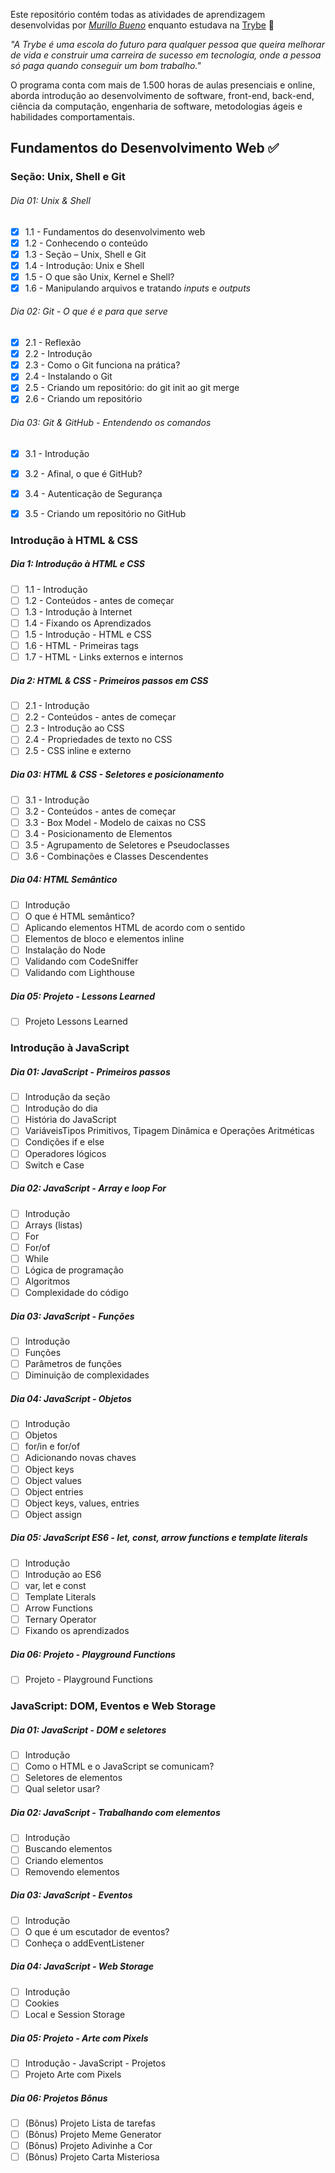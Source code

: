 Este repositório contém todas as atividades de aprendizagem desenvolvidas por _[Murillo Bueno](https://www.linkedin.com/in/buenomrl)_ enquanto estudava na [Trybe](https://www.betrybe.com/) 🚀

_"A Trybe é uma escola do futuro para qualquer pessoa que queira melhorar de vida e construir uma carreira de sucesso em tecnologia, onde a pessoa só paga quando conseguir um bom trabalho."_

O programa conta com mais de 1.500 horas de aulas presenciais e online, aborda introdução ao desenvolvimento de software, front-end, back-end, ciência da computação, engenharia de software, metodologias ágeis e habilidades comportamentais.

## Fundamentos do Desenvolvimento Web ✅

### Seção: Unix, Shell e Git
###### Dia 01: Unix & Shell

- [x] 1.1 - Fundamentos do desenvolvimento web
- [x] 1.2 - Conhecendo o conteúdo
- [x] 1.3 - Seção – Unix, Shell e Git
- [x] 1.4 - Introdução: Unix e Shell
- [x] 1.5 - O que são Unix, Kernel e Shell?
- [x] 1.6 - Manipulando arquivos e tratando _inputs_ e _outputs_

###### Dia 02: Git - O que é e para que serve

- [x] 2.1 -  Reflexão
- [x] 2.2 - Introdução
- [x] 2.3 - Como o Git funciona na prática?
- [x] 2.4 - Instalando o Git
- [x] 2.5 - Criando um repositório: do git init ao git merge
- [x] 2.6 - Criando um repositório

###### Dia 03: Git & GitHub - Entendendo os comandos

- [x] 3.1 - Introdução
- [x] 3.2 - Afinal, o que é GitHub?
- [x] 3.4 - Autenticação de Segurança
- [x] 3.5 - Criando um repositório no GitHub


### Introdução à HTML & CSS

##### Dia 1: Introdução à HTML e CSS

- [ ] 1.1 - Introdução
- [ ] 1.2 - Conteúdos - antes de começar
- [ ] 1.3 - Introdução à Internet
- [ ] 1.4 - Fixando os Aprendizados
- [ ] 1.5 - Introdução - HTML e CSS
- [ ] 1.6 - HTML - Primeiras tags
- [ ] 1.7 - HTML - Links externos e internos

##### Dia 2: HTML & CSS - Primeiros passos em CSS

- [ ] 2.1 - Introdução
- [ ] 2.2 - Conteúdos - antes de começar
- [ ] 2.3 - Introdução ao CSS
- [ ] 2.4 - Propriedades de texto no CSS
- [ ] 2.5 - CSS inline e externo

##### Dia 03: HTML & CSS - Seletores e posicionamento

- [ ] 3.1 - Introdução
- [ ] 3.2 - Conteúdos - antes de começar
- [ ] 3.3 - Box Model - Modelo de caixas no CSS
- [ ] 3.4 - Posicionamento de Elementos
- [ ] 3.5 - Agrupamento de Seletores e Pseudoclasses
- [ ] 3.6 -  Combinações e Classes Descendentes

##### Dia 04: HTML Semântico

- [ ] Introdução
- [ ] O que é HTML semântico?
- [ ] Aplicando elementos HTML de acordo com o sentido
- [ ] Elementos de bloco e elementos inline
- [ ] Instalação do Node
- [ ] Validando com CodeSniffer
- [ ] Validando com Lighthouse

##### Dia 05: Projeto - Lessons Learned

- [ ] Projeto Lessons Learned


### Introdução à JavaScript

##### Dia 01: JavaScript - Primeiros passos

- [ ] Introdução da seção
- [ ] Introdução do dia
- [ ] História do JavaScript
- [ ] VariáveisTipos Primitivos, Tipagem Dinâmica e Operações Aritméticas
- [ ] Condições if e else
- [ ] Operadores lógicos
- [ ] Switch e Case

##### Dia 02: JavaScript - Array e loop For

- [ ] Introdução
- [ ] Arrays (listas)
- [ ] For
- [ ] For/of
- [ ] While
- [ ] Lógica de programação
- [ ] Algoritmos
- [ ] Complexidade do código

##### Dia 03: JavaScript - Funções

- [ ] Introdução
- [ ] Funções
- [ ] Parâmetros de funções
- [ ] Diminuição de complexidades

##### Dia 04: JavaScript - Objetos

- [ ] Introdução
- [ ] Objetos
- [ ] for/in e for/of
- [ ] Adicionando novas chaves
- [ ] Object keys
- [ ] Object values
- [ ] Object entries
- [ ] Object keys, values, entries
- [ ] Object assign

##### Dia 05: JavaScript ES6 - let, const, arrow functions e template literals

- [ ] Introdução
- [ ] Introdução ao ES6
- [ ] var, let e const
- [ ] Template Literals
- [ ] Arrow Functions
- [ ] Ternary Operator
- [ ] Fixando os aprendizados

##### Dia 06: Projeto - Playground Functions

- [ ] Projeto - Playground Functions




### JavaScript: DOM, Eventos e Web Storage

##### Dia 01: JavaScript - DOM e seletores

- [ ] Introdução
- [ ] Como o HTML e o JavaScript se comunicam?
- [ ] Seletores de elementos
- [ ] Qual seletor usar?

##### Dia 02: JavaScript - Trabalhando com elementos

- [ ] Introdução
- [ ] Buscando elementos
- [ ] Criando elementos
- [ ] Removendo elementos

##### Dia 03: JavaScript - Eventos

- [ ] Introdução
- [ ] O que é um escutador de eventos?
- [ ] Conheça o addEventListener

##### Dia 04: JavaScript - Web Storage

- [ ] Introdução
- [ ] Cookies
- [ ] Local e Session Storage

##### Dia 05: Projeto - Arte com Pixels

- [ ] Introdução - JavaScript - Projetos
- [ ] Projeto Arte com Pixels

##### Dia 06: Projetos Bônus

- [ ] (Bônus) Projeto Lista de tarefas
- [ ] (Bônus) Projeto Meme Generator
- [ ] (Bônus) Projeto Adivinhe a Cor
- [ ] (Bônus) Projeto Carta Misteriosa

